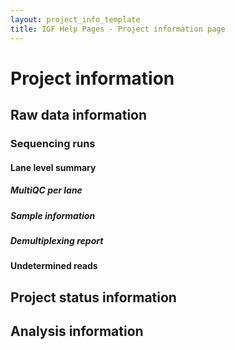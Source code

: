 ```yaml
---
layout: project_info_template
title: IGF Help Pages - Project information page
---
```

# Project information

## Raw data information

### Sequencing runs

#### Lane level summary

##### MultiQC per lane
##### Sample information
##### Demultiplexing report

#### Undetermined reads

## Project status information

## Analysis information

